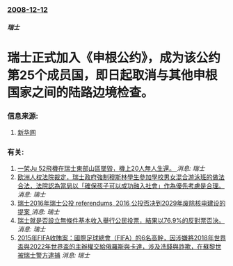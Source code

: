 ### [2008-12-12](/news/2008/12/12/index.md)

##### 瑞士
# 瑞士正式加入《申根公约》，成为该公约第25个成员国，即日起取消与其他申根国家之间的陆路边境检查。




### 信息来源:

1. [新华网](http://news.xinhuanet.com/world/2008-12/12/content_10493330.htm)

### 有关:

1. [一架Ju 52飛機在瑞士東部山區墜毀，機上20人無人生還。 ](/news/2018/08/4/一架Ju-52飛機在瑞士東部山區墜毀-機上20人無人生還.md) _消息: 瑞士_
2. [欧洲人权法院裁定，瑞士政府強制穆斯林學生參加學校男女混合游泳班的做法合法，法院認為當局以「確保孩子可以成功融入社會」作為優先考慮是合理。 ](/news/2017/01/10/欧洲人权法院裁定-瑞士政府強制穆斯林學生參加學校男女混合游泳班的做法合法-法院認為當局以-確保孩子可以成功融入社會-作為.md) _消息: 瑞士_
3. [瑞士2016年瑞士公投 referendums, 2016 公投否决到2029年废除核电建设的提案 ](/news/2016/11/27/瑞士2016年瑞士公投-referendums-2016-公投否决到2029年废除核电建设的提案.md) _消息: 瑞士_
4. [瑞士就是否設立無條件基本收入舉行公民投票，結果以76.9%的反對票否決。 ](/news/2016/06/5/瑞士就是否設立無條件基本收入舉行公民投票-結果以769-的反對票否決.md) _消息: 瑞士_
5. [2015年FIFA收賄案：國際足球總會（FIFA）的6名高幹，因涉嫌將2018年世界盃與2022年世界盃的主辦權交給俄羅斯與卡達，涉及洗錢與詐欺，在蘇黎世被瑞士警方逮捕](/news/2015/05/27/2015年FIFA收賄案-國際足球總會-FIFA-的6名高幹-因涉嫌將2018年世界盃與2022年世界盃的主辦權交給俄羅.md) _消息: 瑞士_
